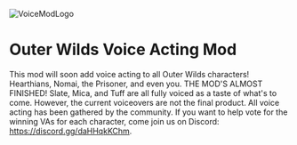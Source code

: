 ![VoiceModLogo](https://user-images.githubusercontent.com/55517452/163519692-3d447d2b-e6c8-4b66-ae29-ec2c8151a78e.png)

# Outer Wilds Voice Acting Mod

This mod will soon add voice acting to all Outer Wilds characters! Hearthians, Nomai, the Prisoner, and even you. THE MOD'S ALMOST FINISHED! Slate, Mica, and Tuff are all fully voiced as a taste of what's to come. However, the current voiceovers are not the final product. All voice acting has been gathered by the community. If you want to help vote for the winning VAs for each character, come join us on Discord: https://discord.gg/daHHqkKChm.

